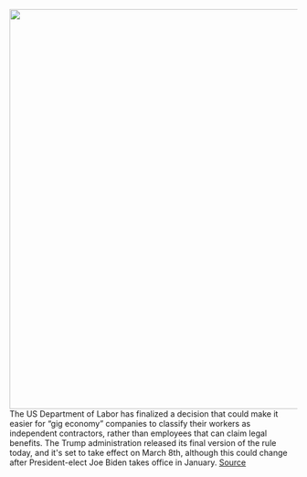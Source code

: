 <img src='https://cdn.vox-cdn.com/thumbor/zHVcemI-Pa0TG6MiVLXZW7IsKV8=/0x0:2040x1360/1200x800/filters:focal(857x517:1183x843)/cdn.vox-cdn.com/uploads/chorus_image/image/68628413/akrales_180614_1777_0235.0.jpg' width='700px' /><br/>
The US Department of Labor has finalized a decision that could make it easier for “gig economy” companies to classify their workers as independent contractors, rather than employees that can claim legal benefits. The Trump administration released its final version of the rule today, and it's set to take effect on March 8th, although this could change after President-elect Joe Biden takes office in January.
<a href='https://www.theverge.com/2021/1/6/22217032/trump-administration-department-of-labor-gig-worker-contractor-interpretive-rule'> Source <a/>